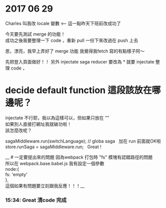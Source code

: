 # 2017 06 29

Charles 叫我改 locale 變數 <-- 這一點昨天下班前改成功了

今天要先測試 merge 的功能！  
成功之後我要整理一下 code  ，重新 pull 一份下來改過在 push 上去  

恩，漂亮，我早上弄好了 merge 功能
我覺得我fetch 寫的有點樣子阿～


先把登入頁面做好！！
另外 injectate saga reducer 要改為 * 就要 injectate
整理 code ， 

# decide default function 這段該放在哪邊呢？

injectate 不行耶，我以為這樣可以，但如果只放在 "\"  
如果別人直接打網址我就破功啦！  
該怎麼改呢？  

sagaMiddleware.run(switchLanguage); // globa saga   加在  run 前面就OK啦  
store.runSaga = sagaMiddleware.run;  
Great !  


__ # 一定要提出來的問題 
因為webpack 打包時 "fs" 模塊有認錯路徑的問題  
所以在 webpack.base.babel.js 我有設定一個參數  
  node:{  
    fs: 'empty'  
  },  
這個如果有問題要立刻跟我反應！！！__
  
### 15:34: Great 清code 完成
